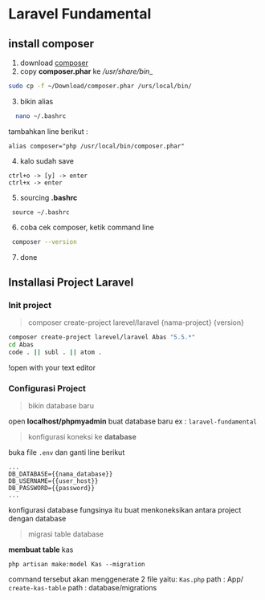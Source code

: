 # Laravel Fundamental
## install composer

1. download [composer](https://getcomposer.org/download/1.6.3/composer.phar)
2. copy **composer.phar** ke _/usr/share/bin__
``` bash
sudo cp -f ~/Download/composer.phar /urs/local/bin/
```
3. bikin alias 
``` bash
  nano ~/.bashrc
```
tambahkan line berikut :
```
alias composer="php /usr/local/bin/composer.phar"
```
4. kalo sudah save
```
ctrl+o -> [y] -> enter
ctrl+x -> enter
```
5. sourcing __.bashrc__
```
 source ~/.bashrc
```
6. coba cek composer, ketik command line
``` bash
 composer --version
```
7. done

## Installasi Project Laravel
### **Init project**
> composer create-project larevel/laravel {nama-project} {version}

``` bash
composer create-project larevel/laravel Abas "5.5.*"
cd Abas
code . || subl . || atom . 
```
!open with your text editor

### Configurasi Project
> bikin database baru

open __localhost/phpmyadmin__
buat database baru
ex : `laravel-fundamental`

> konfigurasi koneksi ke **database**

buka file `.env` dan ganti line berikut
```
...
DB_DATABASE={{nama_database}}
DB_USERNAME={{user_host}}
DB_PASSWORD={{password}}
...
```
konfigurasi database fungsinya itu buat menkoneksikan antara project dengan database

> migrasi table database

**membuat table** kas
```
php artisan make:model Kas --migration
```
command tersebut akan menggenerate 2 file yaitu:
`Kas.php` path : App/
`create-kas-table` path : database/migrations
